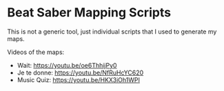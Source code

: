 # Beat Saber Mapping Scripts

This is not a generic tool, just individual scripts that I used to generate my maps.

Videos of the maps:

 - Wait: https://youtu.be/oe6ThhijPy0
 - Je te donne: https://youtu.be/NfRuHcYC620
 - Music Quiz: https://youtu.be/HKX3iOh1WPI
